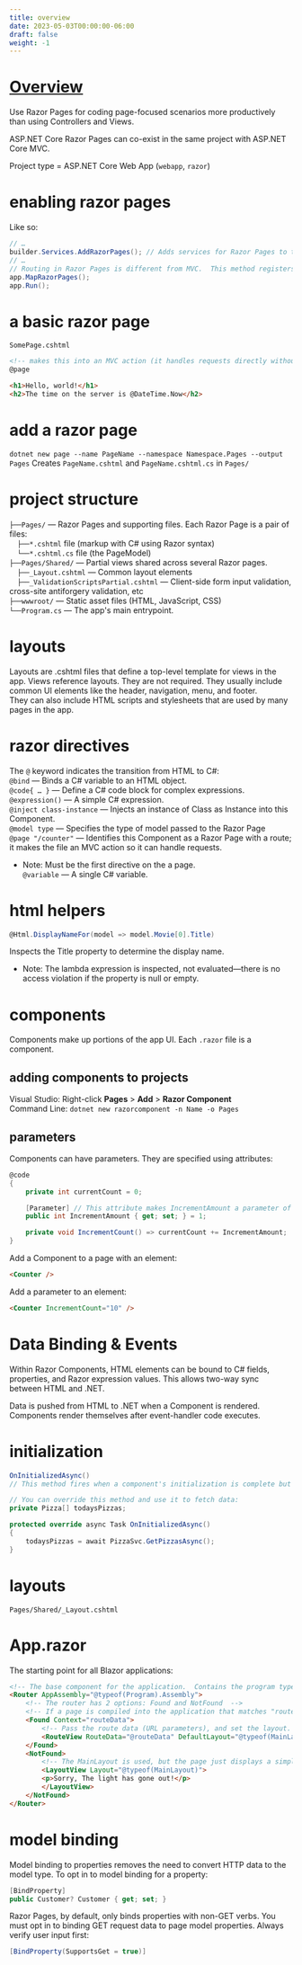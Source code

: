 ```yaml
---
title: overview
date: 2023-05-03T00:00:00-06:00
draft: false
weight: -1
---
```


# [Overview](https://learn.microsoft.com/en-us/aspnet/core/razor-pages/?view=aspnetcore-7.0&tabs=visual-studio)

Use Razor Pages for coding page-focused scenarios more productively than using Controllers and Views.

ASP.NET Core Razor Pages can co-exist in the same project with ASP.NET Core MVC.

Project type = ASP.NET Core Web App (`webapp`, `razor`)

# enabling razor pages

Like so:

```cs
// …
builder.Services.AddRazorPages(); // Adds services for Razor Pages to the app
// …
// Routing in Razor Pages is different from MVC.  This method registers Razor Pages as endpoints in IEndpointRouteBuilder:
app.MapRazorPages(); 
app.Run();
```

# a basic razor page

`SomePage.cshtml`

```html
<!-- makes this into an MVC action (it handles requests directly without going through a controller): -->
@page 

<h1>Hello, world!</h1>
<h2>The time on the server is @DateTime.Now</h2>
```

# add a razor page
`dotnet new page --name PageName --namespace Namespace.Pages --output Pages`
Creates `PageName.cshtml` and `PageName.cshtml.cs` in `Pages/`

# project structure
`├──Pages/` — Razor Pages and supporting files.  Each Razor Page is a pair of files:  
&emsp;`├──*.cshtml` file (markup with C# using Razor syntax)  
&emsp;`└──*.cshtml.cs` file (the PageModel)  
`├──Pages/Shared/` — Partial views shared across several Razor pages.  
&emsp;`├──_Layout.cshtml` — Common layout elements  
&emsp;`├──_ValidationScriptsPartial.cshtml` — Client-side form input validation, cross-site antiforgery validation, etc  
`├──wwwroot/` — Static asset files (HTML, JavaScript, CSS)  
`└──Program.cs` — The app's main entrypoint.  

# layouts
Layouts are .cshtml files that define a top-level template for views in the app.  Views reference layouts.  They are not required.
They usually include common UI elements like the header, navigation, menu, and footer.  
They can also include HTML scripts and stylesheets that are used by many pages in the app.

# razor directives
The `@` keyword indicates the transition from HTML to C#:  
`@bind` — Binds a C# variable to an HTML object.  
`@code{ … }` — Define a C# code block for complex expressions.  
`@expression()` — A simple C# expression.  
`@inject class-instance` — Injects an instance of Class as Instance into this Component.  
`@model type` — Specifies the type of model passed to the Razor Page  
`@page "/counter"` — Identifies this Component as a Razor Page with a route; it makes the file an MVC action so it can handle requests.  

- Note:  Must be the first directive on the a page.  
  `@variable` — A single C# variable.

# html helpers
```cs
@Html.DisplayNameFor(model => model.Movie[0].Title)
```

Inspects the Title property to determine the display name.

- Note:  The lambda expression is inspected, not evaluated—there is no access violation if the property is null or empty.

# components
Components make up portions of the app UI.  Each `.razor` file is a component.

## adding components to projects
Visual Studio:  Right-click **Pages** > **Add** > **Razor Component**  
Command Line:  `dotnet new razorcomponent -n Name -o Pages`  

## parameters
Components can have parameters.  They are specified using attributes:

```cs
@code
{
    private int currentCount = 0;

    [Parameter] // This attribute makes IncrementAmount a parameter of this component.
    public int IncrementAmount { get; set; } = 1;

    private void IncrementCount() => currentCount += IncrementAmount;
}
```

Add a Component to a page with an element:

```html
<Counter />
```

Add a parameter to an element:

```html
<Counter IncrementCount="10" />
```

# Data Binding & Events
Within Razor Components, HTML elements can be bound to C# fields, properties, and Razor expression values.  This allows two-way sync between HTML and .NET.

Data is pushed from HTML to .NET when a Component is rendered.  Components render themselves after event-handler code executes.

# initialization
```cs
OnInitializedAsync()
// This method fires when a component's initialization is complete but before the page is rendered.

// You can override this method and use it to fetch data:
private Pizza[] todaysPizzas;

protected override async Task OnInitializedAsync()
{
    todaysPizzas = await PizzaSvc.GetPizzasAsync();
}
```

# layouts

`Pages/Shared/_Layout.cshtml`

# App.razor

The starting point for all Blazor applications:

```html
<!-- The base component for the application.  Contains the program type from Program.cs:  -->
<Router AppAssembly="@typeof(Program).Assembly">
    <!-- The router has 2 options: Found and NotFound  -->
    <!-- If a page is compiled into the application that matches "routeData," it is rendered:  -->
    <Found Context="routeData">
        <!-- Pass the route data (URL parameters), and set the layout.  -->
        <RouteView RouteData="@routeData" DefaultLayout="@typeof(MainLayout)" />
    </Found>
    <NotFound>
        <!-- The MainLayout is used, but the page just displays a simple message:  -->
        <LayoutView Layout="@typeof(MainLayout)">
        <p>Sorry, The light has gone out!</p>
        </LayoutView>
    </NotFound>
</Router>
```

# model binding
Model binding to properties removes the need to convert HTTP data to the model type.  To opt in to model binding for a property:
```cs
[BindProperty]
public Customer? Customer { get; set; }
```

Razor Pages, by default, only binds properties with non-GET verbs.  You must opt in to binding GET request data to page model properties.  Always verify user input first:
```cs
[BindProperty(SupportsGet = true)]
```
